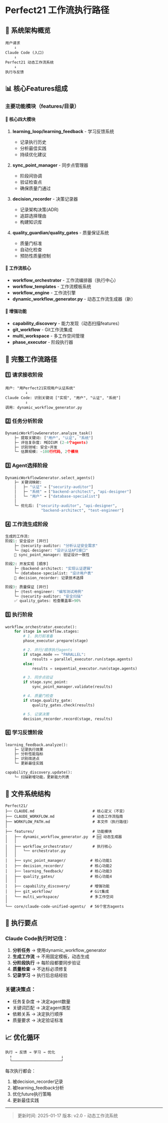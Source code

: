 # Perfect21 工作流执行路径

## 🎯 系统架构概览

```
用户请求
    ↓
Claude Code (入口)
    ↓
Perfect21 动态工作流系统
    ↓
执行与反馈
```

## 📊 核心Features组成

### 主要功能模块（features/目录）

#### 🔹 核心四大模块
1. **learning_loop/learning_feedback** - 学习反馈系统
   - 记录执行历史
   - 分析最佳实践
   - 持续优化建议

2. **sync_point_manager** - 同步点管理器
   - 阶段间协调
   - 验证检查点
   - 确保质量门通过

3. **decision_recorder** - 决策记录器
   - 记录架构决策(ADR)
   - 追踪选择理由
   - 构建知识库

4. **quality_guardian/quality_gates** - 质量保证系统
   - 质量门标准
   - 自动化检查
   - 预防性质量控制

#### 🔹 工作流核心
- **workflow_orchestrator** - 工作流编排器（执行中心）
- **workflow_templates** - 工作流模板系统
- **workflow_engine** - 工作流引擎
- **dynamic_workflow_generator.py** - 动态工作流生成器（新）

#### 🔹 增强功能
- **capability_discovery** - 能力发现（动态扫描features）
- **git_workflow** - Git工作流集成
- **multi_workspace** - 多工作空间管理
- **phase_executor** - 阶段执行器

## 🔄 完整工作流路径

### 1️⃣ 请求接收阶段
```
用户: "用Perfect21实现用户认证系统"
         ↓
Claude Code: 识别关键词 ["实现", "用户", "认证", "系统"]
         ↓
调用: dynamic_workflow_generator.py
```

### 2️⃣ 任务分析阶段
```python
DynamicWorkflowGenerator.analyze_task()
    ├─ 提取关键词: ["用户", "认证", "系统"]
    ├─ 评估复杂度: MEDIUM (2-4个agents)
    ├─ 识别领域: 安全+开发
    └─ 估算规模: ~100行代码, 2个模块
```

### 3️⃣ Agent选择阶段
```python
DynamicWorkflowGenerator.select_agents()
    ├─ 关键词映射:
    │   ├─ "认证" → ["security-auditor"]
    │   ├─ "系统" → ["backend-architect", "api-designer"]
    │   └─ "用户" → ["database-specialist"]
    │
    └─ 优化后: ["security-auditor", "api-designer",
                "backend-architect", "test-engineer"]
```

### 4️⃣ 工作流生成阶段
```python
生成的工作流:
阶段1: 安全设计 [并行]
    ├─ @security-auditor: "分析认证安全需求"
    └─ @api-designer: "设计认证API接口"
    🔴 sync_point_manager: 验证设计一致性

阶段2: 开发实现 [顺序]
    ├─ @backend-architect: "实现认证逻辑"
    └─ @database-specialist: "设计用户表"
    📝 decision_recorder: 记录技术选择

阶段3: 质量保证 [并行]
    ├─ @test-engineer: "编写测试用例"
    └─ @security-auditor: "安全扫描"
    ✅ quality_gates: 检查覆盖率>90%
```

### 5️⃣ 执行阶段
```python
workflow_orchestrator.execute():
    for stage in workflow.stages:
        # 1. 执行前准备
        phase_executor.prepare(stage)

        # 2. 并行/顺序执行agents
        if stage.mode == "PARALLEL":
            results = parallel_executor.run(stage.agents)
        else:
            results = sequential_executor.run(stage.agents)

        # 3. 同步点验证
        if stage.sync_point:
            sync_point_manager.validate(results)

        # 4. 质量门检查
        if stage.quality_gate:
            quality_gates.check(results)

        # 5. 记录决策
        decision_recorder.record(stage, results)
```

### 6️⃣ 学习反馈阶段
```python
learning_feedback.analyze():
    ├─ 记录执行效果
    ├─ 分析性能指标
    ├─ 识别改进点
    └─ 更新最佳实践

capability_discovery.update():
    └─ 扫描新增功能，更新能力列表
```

## 📁 文件系统结构

```
Perfect21/
├── CLAUDE.md                          # 核心定义（不变）
├── CLAUDE_WORKFLOW.md                 # 动态工作流指南
├── WORKFLOW_PATH.md                   # 本文件（执行路径）
│
├── features/                          # 功能模块
│   ├── dynamic_workflow_generator.py  # 🆕 动态生成器
│   │
│   ├── workflow_orchestrator/         # 执行核心
│   │   └── orchestrator.py
│   │
│   ├── sync_point_manager/           # 核心功能1
│   ├── decision_recorder/            # 核心功能2
│   ├── learning_feedback/            # 核心功能3
│   ├── quality_gates/                # 核心功能4
│   │
│   ├── capability_discovery/         # 增强功能
│   ├── git_workflow/                 # Git集成
│   └── multi_workspace/              # 多工作空间
│
└── core/claude-code-unified-agents/  # 56个官方agents
```

## 🎯 执行要点

### Claude Code执行时记住：
1. **分析任务** → 使用dynamic_workflow_generator
2. **生成工作流** → 不用固定模板，动态生成
3. **分阶段执行** → 每阶段都要同步验证
4. **质量检查** → 不达标必须修复
5. **记录学习** → 执行后总结经验

### 关键决策点：
- 任务复杂度 → 决定agent数量
- 关键词匹配 → 决定agent类型
- 依赖关系 → 决定执行顺序
- 质量要求 → 决定验证标准

## 📈 优化循环

```
执行 → 反馈 → 学习 → 优化
  ↑                      ↓
  └──────────────────────┘
```

每次执行都会：
1. 被decision_recorder记录
2. 被learning_feedback分析
3. 优化future执行策略
4. 更新最佳实践

---
> 更新时间: 2025-01-17
> 版本: v2.0 - 动态工作流系统